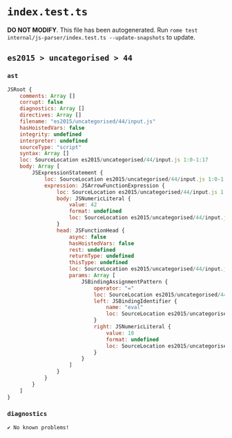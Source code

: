 # `index.test.ts`

**DO NOT MODIFY**. This file has been autogenerated. Run `rome test internal/js-parser/index.test.ts --update-snapshots` to update.

## `es2015 > uncategorised > 44`

### `ast`

```javascript
JSRoot {
	comments: Array []
	corrupt: false
	diagnostics: Array []
	directives: Array []
	filename: "es2015/uncategorised/44/input.js"
	hasHoistedVars: false
	integrity: undefined
	interpreter: undefined
	sourceType: "script"
	syntax: Array []
	loc: SourceLocation es2015/uncategorised/44/input.js 1:0-1:17
	body: Array [
		JSExpressionStatement {
			loc: SourceLocation es2015/uncategorised/44/input.js 1:0-1:17
			expression: JSArrowFunctionExpression {
				loc: SourceLocation es2015/uncategorised/44/input.js 1:0-1:17
				body: JSNumericLiteral {
					value: 42
					format: undefined
					loc: SourceLocation es2015/uncategorised/44/input.js 1:15-1:17
				}
				head: JSFunctionHead {
					async: false
					hasHoistedVars: false
					rest: undefined
					returnType: undefined
					thisType: undefined
					loc: SourceLocation es2015/uncategorised/44/input.js 1:0-1:14
					params: Array [
						JSBindingAssignmentPattern {
							operator: "="
							loc: SourceLocation es2015/uncategorised/44/input.js 1:1-1:10
							left: JSBindingIdentifier {
								name: "eval"
								loc: SourceLocation es2015/uncategorised/44/input.js 1:1-1:5 (eval)
							}
							right: JSNumericLiteral {
								value: 10
								format: undefined
								loc: SourceLocation es2015/uncategorised/44/input.js 1:8-1:10
							}
						}
					]
				}
			}
		}
	]
}
```

### `diagnostics`

```
✔ No known problems!

```

